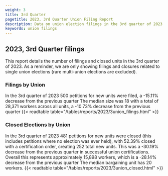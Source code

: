 ```yaml
---
weight: 3
title: 3rd Quarter
pagetitle: 2023, 3rd Quarter Union Filing Report
description: Data on union election filings in the 3rd quarter of 2023
keywords: union filings
---
```


## 2023, 3rd Quarter filings

This report details the number of filings and closed units in the 3rd quarter of 2023. As a reminder, we are only showing filings and closures related to single union elections (rare multi-union elections are excluded).

### Filings by Union
In the 3rd quarter of 2023 500 petitions for new units were filed, a -15.11% decrease from the previous quarter The median size was 18 with a total of 28,371 workers across all units, a -10.73% decrease from the previous quarter
{{< readtable table="/tables/reports/2023/3union_filings.html" >}}

### Closed Elections by Union
In the 3rd quarter of 2023 481 petitions for new units were closed (this includes petitions where no election was ever held), with 52.39% closed with a certification order, creating 252 total new units. This was a -30.19% decrease from the previous quarter in successful union certifications. Overall this represents approximately 15,898 workers, which is a -28.14% decrease from the previous quarter The median bargaining unit has 20 workers.
{{< readtable table="/tables/reports/2023/3union_closed.html" >}}
